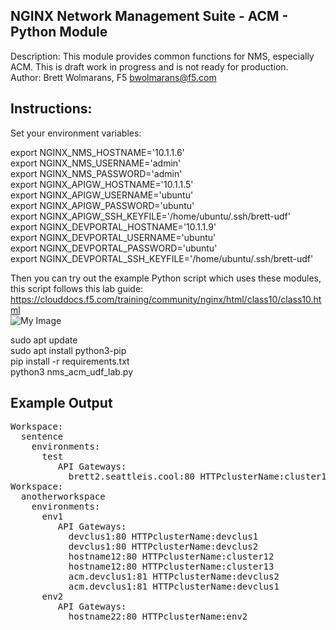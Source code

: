 NGINX Network Management Suite - ACM - Python Module  
----------------------------------------------  
Description: This module provides common functions for NMS, especially ACM.  This is draft work in progress and is not ready for production.  
Author: Brett Wolmarans, F5 bwolmarans@f5.com  

Instructions:   
-------------------------

  
Set your environment variables:  
  
  
export NGINX_NMS_HOSTNAME='10.1.1.6'    
export NGINX_NMS_USERNAME='admin'    
export NGINX_NMS_PASSWORD='admin'    
export NGINX_APIGW_HOSTNAME='10.1.1.5'    
export NGINX_APIGW_USERNAME='ubuntu'    
export NGINX_APIGW_PASSWORD='ubuntu'    
export NGINX_APIGW_SSH_KEYFILE='/home/ubuntu/.ssh/brett-udf'    
export NGINX_DEVPORTAL_HOSTNAME='10.1.1.9'    
export NGINX_DEVPORTAL_USERNAME='ubuntu'    
export NGINX_DEVPORTAL_PASSWORD='ubuntu'    
export NGINX_DEVPORTAL_SSH_KEYFILE='/home/ubuntu/.ssh/brett-udf'    
  
  
Then you can try out the example Python script which uses these modules, this script follows this lab guide: https://clouddocs.f5.com/training/community/nginx/html/class10/class10.html  
![My Image](graphics/my-image.jpg)
  
  
sudo apt update    
sudo apt install python3-pip    
pip install -r requirements.txt    
python3 nms_acm_udf_lab.py    
  
Example Output
--------------
  
<pre>
Workspace:  
  sentence  
    environments:  
      test  
         API Gateways:  
           brett2.seattleis.cool:80 HTTPclusterName:cluster1  
Workspace:  
  anotherworkspace  
    environments:  
      env1  
         API Gateways:  
           devclus1:80 HTTPclusterName:devclus1  
           devclus1:80 HTTPclusterName:devclus2  
           hostname12:80 HTTPclusterName:cluster12  
           hostname12:80 HTTPclusterName:cluster13  
           acm.devclus1:81 HTTPclusterName:devclus2  
           acm.devclus1:81 HTTPclusterName:devclus1  
      env2  
         API Gateways:  
           hostname22:80 HTTPclusterName:env2  
</pre>
